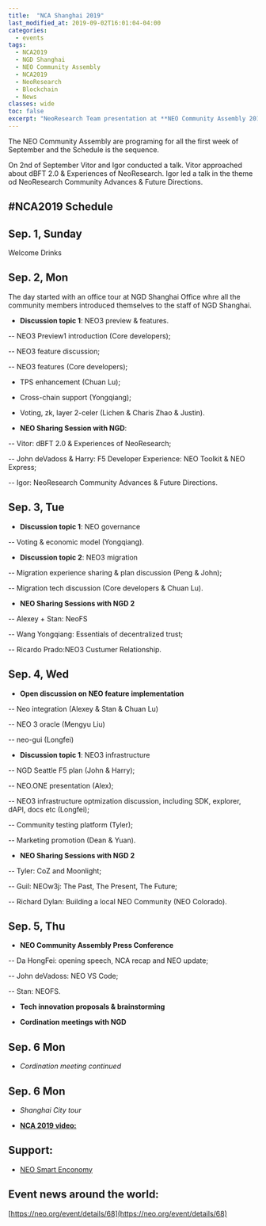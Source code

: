 ```yaml
---
title:  "NCA Shanghai 2019"
last_modified_at: 2019-09-02T16:01:04-04:00
categories:
  - events
tags:
  - NCA2019
  - NGD Shanghai
  - NEO Community Assembly
  - NCA2019
  - NeoResearch
  - Blockchain
  - News
classes: wide  
toc: false
excerpt: "NeoResearch Team presentation at **NEO Community Assembly 2019**"
---
```

The NEO Community Assembly are programing for all the first week of September and the Schedule is the sequence.

On 2nd of September Vitor and Igor conducted a talk. Vitor approached about dBFT 2.0 & Experiences of NeoResearch. Igor led a talk in the theme od NeoResearch Community Advances & Future Directions.

## #NCA2019 Schedule

## Sep. 1, Sunday
Welcome Drinks

## **Sep. 2, Mon**
The day started with an office tour at NGD Shanghai Office whre all the community members introduced themselves to the staff of NGD Shanghai.

- **Discussion topic 1**: NEO3 preview & features.

-- NEO3 Preview1 introduction (Core developers);

-- NEO3 feature discussion;

-- NEO3 features (Core developers);

- TPS enhancement (Chuan Lu);

- Cross-chain support (Yongqiang);

- Voting, zk, layer 2-celer (Lichen & Charis Zhao & Justin).

- **NEO Sharing Session with NGD**:

-- Vitor: dBFT 2.0 & Experiences of NeoResearch;

-- John deVadoss & Harry: F5 Developer Experience: NEO Toolkit & NEO Express;

-- Igor: NeoResearch Community Advances & Future Directions.


## **Sep. 3, Tue**

- **Discussion topic 1**: NEO governance

-- Voting & economic model (Yongqiang).

- **Discussion topic 2**: NEO3 migration

-- Migration experience sharing & plan discussion (Peng & John);

-- Migration tech discussion (Core developers & Chuan Lu).

- **NEO Sharing Sessions with NGD 2**

-- Alexey + Stan: NeoFS

-- Wang Yongqiang: Essentials of decentralized trust;

-- Ricardo Prado:NEO3 Custumer Relationship.


## **Sep. 4, Wed**

- **Open discussion on NEO feature implementation**

-- Neo integration (Alexey & Stan & Chuan Lu)

-- NEO 3 oracle (Mengyu Liu)

-- neo-gui (Longfei)

- **Discussion topic 1**: NEO3 infrastructure

-- NGD Seattle F5 plan (John & Harry);

-- NEO.ONE presentation (Alex);

-- NEO3 infrastructure optmization discussion, including SDK, explorer, dAPI, docs etc (Longfei);

-- Community testing platform (Tyler);

-- Marketing promotion (Dean & Yuan).


- **NEO Sharing Sessions with NGD 2**

-- Tyler: CoZ and Moonlight;

-- Guil: NEOw3j: The Past, The Present, The Future;

-- Richard Dylan: Building a local NEO Community (NEO Colorado).


## **Sep. 5, Thu**

- **NEO Community Assembly Press Conference**

-- Da HongFei: opening speech, NCA recap and NEO update;

-- John deVadoss: NEO VS Code;

-- Stan: NEOFS.

- **Tech innovation proposals & brainstorming**

- **Cordination meetings with NGD**

## **Sep. 6 Mon**

- *Cordination meeting continued*

## **Sep. 6 Mon**

- *Shanghai City tour*


- [**NCA 2019 video:**](https://youtu.be/lKdKlzTz3UQ)


## Support:
- [NEO Smart Enconomy](https://neo.org/)

## Event news around the world:
[https://neo.org/event/details/68](https://neo.org/event/details/68)
